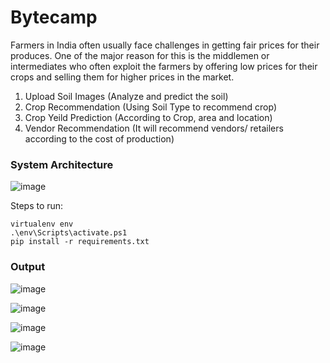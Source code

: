# Bytecamp

Farmers in India often usually face challenges in getting fair prices for their produces. 
One of the major reason for this is the middlemen or intermediates who often exploit the farmers by offering low prices for their crops and selling them  for higher prices in the market.
<br>

1. Upload Soil Images (Analyze and predict the soil)
2. Crop Recommendation (Using Soil Type to recommend crop)
3. Crop Yeild Prediction (According to Crop, area and location)
4. Vendor Recommendation (It will recommend vendors/ retailers according to the cost of production) 

### System Architecture

![image](https://user-images.githubusercontent.com/66423114/226155539-6c280843-0831-46ce-8e5f-3494d7f83f6d.png)

Steps to run:

```
virtualenv env
.\env\Scripts\activate.ps1
pip install -r requirements.txt
```


### Output

![image](https://user-images.githubusercontent.com/80933048/226156174-672b7e2b-495a-4b1a-a635-824462938e55.png)

![image](https://user-images.githubusercontent.com/80933048/226156180-0b97845f-dc74-4e74-9260-45e9c7158bc4.png)

![image](https://user-images.githubusercontent.com/80933048/226156181-5f4d466d-05f0-4c24-9e67-72564e1cc6c5.png)

![image](https://user-images.githubusercontent.com/80933048/226156182-7fcb518f-f540-4604-9279-afd0e4848b28.png)
